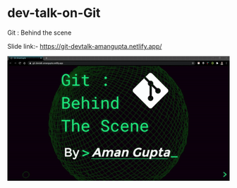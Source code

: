 # dev-talk-on-Git

Git : Behind the scene


Slide link:- https://git-devtalk-amangupta.netlify.app/

![img](/talk.gif)
